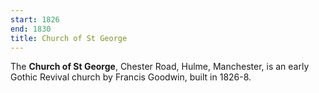 ```yaml
---
start: 1826
end: 1830
title: Church of St George
---
```


The **Church of St George**, Chester Road, Hulme, Manchester, is an early Gothic Revival church by Francis Goodwin, built in 1826-8.
